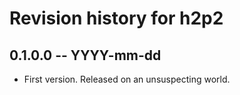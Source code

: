# Revision history for h2p2

## 0.1.0.0 -- YYYY-mm-dd

* First version. Released on an unsuspecting world.
